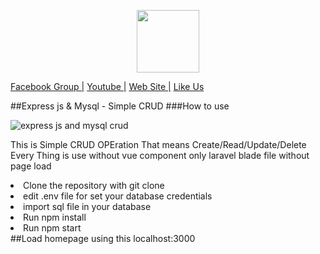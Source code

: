 <p align="center"><img src="https://user-images.githubusercontent.com/29582239/59138825-3b61e980-89b1-11e9-9a26-24ac653cdea7.png" width=100></p>

<p><a href="https://www.facebook.com/groups/fullstackwebdevelopment/" rel="nofollow">Facebook Group |</a>
<a href="https://www.youtube.com/channel/UCqba1eUmmSCal1DbdaHONZA" rel="nofollow">Youtube  |</a>
<a href="http://www.sumon-it.com" rel="nofollow">Web Site |</a>
<a href="https://www.facebook.com/csesumonpro" rel="nofollow">Like Us</a></p>
##Express js & Mysql - Simple CRUD 
  ###How to use
  
  ![express js and mysql crud](https://user-images.githubusercontent.com/29582239/59138726-7d3e6000-89b0-11e9-9701-65618542a0c6.PNG)

  <p>
    This is Simple CRUD OPEration That means Create/Read/Update/Delete
    Every Thing is use without vue component only laravel blade file without page load
  </p>
  <li> Clone the repository with git clone </li>
   <li>edit .env file for set your database credentials</li>
   <li>import sql file in your database</li>
    <li> Run npm install</li>
   <li>Run npm start</li>
   ##Load homepage using this localhost:3000
